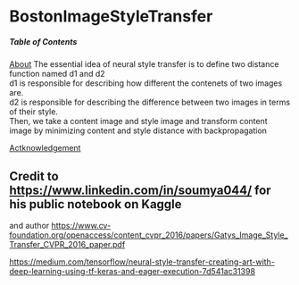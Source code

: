 # BostonImageStyleTransfer

##### Table of Contents  
[About](#About)
<a id="About"></a>
The essential idea of neural style transfer is to define two distance function named d1 and d2\
d1 is responsible for describing how different the contenets of two images are.\
d2 is responsible for describing the difference between two images in terms of their style.\
Then, we take a content image and style image and transform content image by minimizing content and style distance with backpropagation










[Actknowledgement](#actknowledgement)
<a id="Actknowledgement"></a>
## Credit to https://www.linkedin.com/in/soumya044/ for his public notebook on Kaggle
and author https://www.cv-foundation.org/openaccess/content_cvpr_2016/papers/Gatys_Image_Style_Transfer_CVPR_2016_paper.pdf

https://medium.com/tensorflow/neural-style-transfer-creating-art-with-deep-learning-using-tf-keras-and-eager-execution-7d541ac31398
